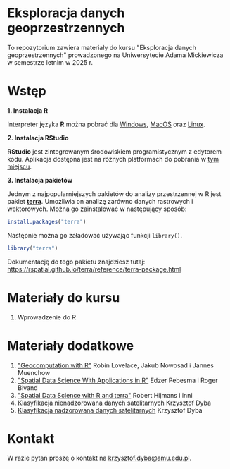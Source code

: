 # Eksploracja danych geoprzestrzennych

To repozytorium zawiera materiały do kursu "Eksploracja danych geoprzestrzennych" prowadzonego
na Uniwersytecie Adama Mickiewicza w semestrze letnim w 2025 r.

# Wstęp

**1. Instalacja R**

Interpreter języka **R** można pobrać dla [Windows](https://cloud.r-project.org/bin/windows/base/R-4.4.2-win.exe),
[MacOS](https://cran.r-project.org/bin/macosx/) oraz [Linux](https://cloud.r-project.org/bin/linux/).

**2. Instalacja RStudio**

**RStudio** jest zintegrowanym środowiskiem programistycznym z edytorem kodu.
Aplikacja dostępna jest na różnych platformach do pobrania w [tym miejscu](https://posit.co/download/rstudio-desktop/).

**3. Instalacja pakietów**

Jednym z najpopularniejszych pakietów do analizy przestrzennej w R jest pakiet [**terra**](https://github.com/rspatial/terra).
Umożliwia on analizę zarówno danych rastrowych i wektorowych.
Można go zainstalować w następujący sposób:

```r
install.packages("terra")
```

Następnie można go załadować używając funkcji `library()`.

```r
library("terra")
```

Dokumentację do tego pakietu znajdziesz tutaj: <https://rspatial.github.io/terra/reference/terra-package.html>

# Materiały do kursu

1. Wprowadzenie do R

# Materiały dodatkowe

1. ["Geocomputation with R"](https://r.geocompx.org/) Robin Lovelace, Jakub Nowosad i Jannes Muenchow
2. ["Spatial Data Science With Applications in R"](https://r-spatial.org/book/) Edzer Pebesma i Roger Bivand
3. ["Spatial Data Science with R and terra"](https://rspatial.org/) Robert Hijmans i inni
4. [Klasyfikacja nienadzorowana danych satelitarnych](https://kadyb.github.io/GEOINF2022/Grupowanie.html) Krzysztof Dyba
5. [Klasyfikacja nadzorowana danych satelitarnych](https://kadyb.github.io/GEOINF2022/Klasyfikacja.html) Krzysztof Dyba

# Kontakt 

W razie pytań proszę o kontakt na <krzysztof.dyba@amu.edu.pl>.
